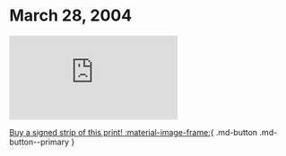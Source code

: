 # March 28, 2004

![](https://www.achewood.com/comic.php?date=03282004)

[Buy a signed strip of this print! :material-image-frame:](https://achewood-holiday-pop-up.myshopify.com/products/strip#03282004){ .md-button .md-button--primary }
